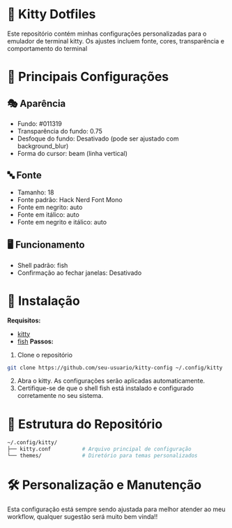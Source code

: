 # 🎨 Kitty Dotfiles

Este repositório contém minhas configurações personalizadas para o emulador de terminal kitty. Os ajustes incluem fonte, cores, transparência e comportamento do terminal

# 🔧 Principais Configurações
## 🎭 Aparência
- Fundo: #011319
- Transparência do fundo: 0.75
- Desfoque do fundo: Desativado (pode ser ajustado com background_blur)
- Forma do cursor: beam (linha vertical)
## 🔤 Fonte
- Tamanho: 18
- Fonte padrão: Hack Nerd Font Mono
- Fonte em negrito: auto
- Fonte em itálico: auto
- Fonte em negrito e itálico: auto
## 🖥️ Funcionamento
- Shell padrão: fish
- Confirmação ao fechar janelas: Desativado

# 🚀 Instalação
**Requisitos:**
- [kitty](https://sw.kovidgoyal.net/kitty/)
- [fish](https://fishshell.com/)
**Passos:**
1. Clone o repositório
```sh
git clone https://github.com/seu-usuario/kitty-config ~/.config/kitty
```
2. Abra o kitty. As configurações serão aplicadas automaticamente.
3. Certifique-se de que o shell fish está instalado e configurado corretamente no seu sistema.

# 📂 Estrutura do Repositório
```sh
~/.config/kitty/
├── kitty.conf          # Arquivo principal de configuração
└── themes/             # Diretório para temas personalizados
```
# 🛠 Personalização e Manutenção
Esta configuração está sempre sendo ajustada para melhor atender ao meu workflow, qualquer sugestão será muito bem vinda!!

